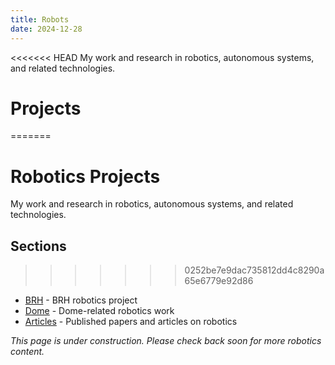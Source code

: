 ```yaml
---
title: Robots
date: 2024-12-28
---
```

<<<<<<< HEAD
My work and research in robotics, autonomous systems, and related technologies.

# Projects
=======

# Robotics Projects

My work and research in robotics, autonomous systems, and related technologies.

## Sections
>>>>>>> 0252be7e9dac735812dd4c8290a65e6779e92d86

- [BRH](/robots/brh/) - BRH robotics project
- [Dome](/robots/dome/) - Dome-related robotics work
- [Articles](/robots/articles/) - Published papers and articles on robotics

*This page is under construction. Please check back soon for more robotics content.*